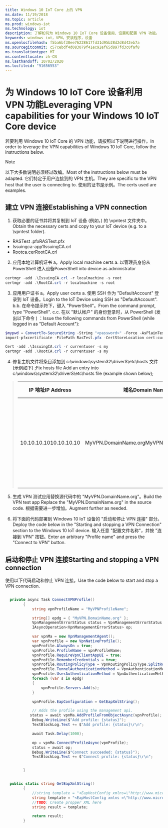 ```yaml
---
title: Windows 10 IoT Core 上的 VPN
ms.date: 11/19/2018
ms.topic: article
ms.prod: windows-iot
ms.technology: iot
description: 了解如何为 Windows 10 IoT Core 设备使用、设置和配置 VPN 功能。
keywords: windows iot，VPN，安装程序，设备
ms.openlocfilehash: f5ba6bf38ee76228617fd31d95b28d2d8d42eb7a
ms.sourcegitcommit: c57cebdf4d083079f41ec92ef65d897fd3c0faf8
ms.translationtype: MT
ms.contentlocale: zh-CN
ms.lasthandoff: 10/02/2020
ms.locfileid: "91656553"
---
```

# <a name="leveraging-vpn-capabilities-for-your-windows-10-iot-core-device"></a><span data-ttu-id="8de1c-104">为 Windows 10 IoT Core 设备利用 VPN 功能</span><span class="sxs-lookup"><span data-stu-id="8de1c-104">Leveraging VPN capabilities for your Windows 10 IoT Core device</span></span>

<span data-ttu-id="8de1c-105">若要利用 Windows 10 IoT Core 的 VPN 功能，请按照以下说明进行操作。</span><span class="sxs-lookup"><span data-stu-id="8de1c-105">In order to leverage the VPN capabilities of Windows 10 IoT Core, follow the instructions below.</span></span>

> [!NOTE]
> <span data-ttu-id="8de1c-106">以下大多数说明必须经过改编。</span><span class="sxs-lookup"><span data-stu-id="8de1c-106">Most of the instructions below must be adapted.</span></span> <span data-ttu-id="8de1c-107">它们特定于用户连接到的 VPN 主机。</span><span class="sxs-lookup"><span data-stu-id="8de1c-107">They are specific to the VPN host that the user is connecting to.</span></span> <span data-ttu-id="8de1c-108">使用的证书是示例。</span><span class="sxs-lookup"><span data-stu-id="8de1c-108">The certs used are examples.</span></span>

## <a name="establishing-a-vpn-connection"></a><span data-ttu-id="8de1c-109">建立 VPN 连接</span><span class="sxs-lookup"><span data-stu-id="8de1c-109">Establishing a VPN connection</span></span>

1. <span data-ttu-id="8de1c-110">获取必要的证书并将其复制到 IoT 设备 (例如，) 的 \vpntest 文件夹中。</span><span class="sxs-lookup"><span data-stu-id="8de1c-110">Obtain the necessary certs and copy to your IoT device (e.g. to a \vpntest folder).</span></span>

* <span data-ttu-id="8de1c-111">RASTest .pfx</span><span class="sxs-lookup"><span data-stu-id="8de1c-111">RASTest.pfx</span></span>
* <span data-ttu-id="8de1c-112">Issuingca-app1</span><span class="sxs-lookup"><span data-stu-id="8de1c-112">IssuingCA.crl</span></span>
* <span data-ttu-id="8de1c-113">Rootca.cer</span><span class="sxs-lookup"><span data-stu-id="8de1c-113">RootCA.crl</span></span>

2. <span data-ttu-id="8de1c-114">应用本地计算机证书 a。</span><span class="sxs-lookup"><span data-stu-id="8de1c-114">Apply local machine certs a.</span></span> <span data-ttu-id="8de1c-115">以管理员身份从 PowerShell 进入设备</span><span class="sxs-lookup"><span data-stu-id="8de1c-115">PowerShell into device as administrator</span></span>

```powershell
certmgr -add .\IssuingCA.crl -r localmachine -s root
certmgr -add .\RootCA.crl -r localmachine -s root
```

3. <span data-ttu-id="8de1c-116">应用用户证书 a。</span><span class="sxs-lookup"><span data-stu-id="8de1c-116">Apply user certs a.</span></span> <span data-ttu-id="8de1c-117">使用 SSH 作为 "DefaultAccount" 登录到 IoT 设备。</span><span class="sxs-lookup"><span data-stu-id="8de1c-117">Login to the IoT Device using SSH as "DefaultAccount".</span></span>
<span data-ttu-id="8de1c-118">b.</span><span class="sxs-lookup"><span data-stu-id="8de1c-118">b.</span></span> <span data-ttu-id="8de1c-119">在命令提示符下，键入 "PowerShell"。</span><span class="sxs-lookup"><span data-stu-id="8de1c-119">From the command prompt, type "PowerShell".</span></span>
<span data-ttu-id="8de1c-120">c.</span><span class="sxs-lookup"><span data-stu-id="8de1c-120">c.</span></span> <span data-ttu-id="8de1c-121">在以 "默认帐户" 的身份登录时，从 PowerShell (发出以下命令 ) ：</span><span class="sxs-lookup"><span data-stu-id="8de1c-121">Issue the following commands from PowerShell (while logged in as "Default Account"):</span></span>

```powershell
$mypwd = ConvertTo-SecureString -String "<password>" -Force -AsPlainText
import-pfxcertificate -FilePath RasTest.pfx -CertStoreLocation cert:currentUser\my -Password $mypwd

Cert -add .\IssuingCA.crl -r currentuser -s my
certmgr -add .\RootCA.crl -r currentuser -s my
```

4. <span data-ttu-id="8de1c-122">修复主机文件将条目添加到 c:\windows\system32\driverS\etc\hosts 文件 (示例如下) ;</span><span class="sxs-lookup"><span data-stu-id="8de1c-122">Fix hosts file Add an entry into c:\windows\system32\driverS\etc\hosts file (example shown below);</span></span>

> | <span data-ttu-id="8de1c-123">IP 地址</span><span class="sxs-lookup"><span data-stu-id="8de1c-123">IP Address</span></span> | <span data-ttu-id="8de1c-124">域名</span><span class="sxs-lookup"><span data-stu-id="8de1c-124">Domain Name</span></span> | <span data-ttu-id="8de1c-125">备注</span><span class="sxs-lookup"><span data-stu-id="8de1c-125">Note</span></span> |
> |----|----| ---|
> | <span data-ttu-id="8de1c-126">10.10.10.10</span><span class="sxs-lookup"><span data-stu-id="8de1c-126">10.10.10.10</span></span> | <span data-ttu-id="8de1c-127">MyVPN.DomainName.org</span><span class="sxs-lookup"><span data-stu-id="8de1c-127">MyVPN.DomainName.org</span></span> | <span data-ttu-id="8de1c-128">根据需要将替换为 IP 地址和域名</span><span class="sxs-lookup"><span data-stu-id="8de1c-128">Replace with IP address and domain name as needed</span></span> |

5. <span data-ttu-id="8de1c-129">生成 VPN 测试应用替换源代码中的 "MyVPN.DomainName.org"。</span><span class="sxs-lookup"><span data-stu-id="8de1c-129">Build the VPN test app Replace the "MyVPN.DomainName.org" in the source code.</span></span> <span data-ttu-id="8de1c-130">根据需要进一步增加。</span><span class="sxs-lookup"><span data-stu-id="8de1c-130">Augment further as needed.</span></span>

6. <span data-ttu-id="8de1c-131">将下面的代码部署到 Windows 10 IoT 设备的 "启动和停止 VPN 连接" 部分。</span><span class="sxs-lookup"><span data-stu-id="8de1c-131">Deploy the code below in the "Starting and stopping a VPN Connection" section to the Windows 10 IoT device.</span></span>
<span data-ttu-id="8de1c-132">输入任意 "配置文件名称"，并按 "连接到 VPN" 按钮。</span><span class="sxs-lookup"><span data-stu-id="8de1c-132">Enter an arbitrary "Profile name" and press the "Connect to VPN" button.</span></span>


## <a name="starting-and-stopping-a-vpn-connection"></a><span data-ttu-id="8de1c-133">启动和停止 VPN 连接</span><span class="sxs-lookup"><span data-stu-id="8de1c-133">Starting and stopping a VPN connection</span></span>

<span data-ttu-id="8de1c-134">使用以下代码启动和停止 VPN 连接。</span><span class="sxs-lookup"><span data-stu-id="8de1c-134">Use the code below to start and stop a VPN connection.</span></span>

```csharp

  private async Task ConnectVPNProfile()
        {
            string vpnProfileName = "MyVPNProfileName";

            string[] epdg = { "MyVPN.DomainName.org" };
            VpnManagementErrorStatus status = VpnManagementErrorStatus.Ok;
            IAsyncOperation<VpnManagementErrorStatus> op;

            var vpnMa = new VpnManagementAgent();
            var vpnProfile = new VpnNativeProfile();
            vpnProfile.AlwaysOn = true;
            vpnProfile.ProfileName = vpnProfileName;
            vpnProfile.RequireVpnClientAppUI = true;
            vpnProfile.RememberCredentials = true;
            vpnProfile.RoutingPolicyType = VpnRoutingPolicyType.SplitRouting;
            vpnProfile.TunnelAuthenticationMethod = VpnAuthenticationMethod.Eap;
            vpnProfile.UserAuthenticationMethod = VpnAuthenticationMethod.Eap;
            foreach (var s in epdg)
            {
                vpnProfile.Servers.Add(s);
            }

            vpnProfile.EapConfiguration = GetEapXmlString();

            // Adds the profile using the management api.
           status = await vpnMa.AddProfileFromObjectAsync(vpnProfile);
            Debug.WriteLine($"Add profile: {status}");
            TextBlockLog.Text += $"Add profile: {status}\r\n";

            await Task.Delay(1000);

            op = vpnMa.ConnectProfileAsync(vpnProfile);
            status = await op;
            Debug.WriteLine($"Connect succeeded: {status}");
            TextBlockLog.Text += $"Connect profile: {status}\r\n";


        }


  public static string GetEapXmlString()
        {
            //string template = "<EapHostConfig xmlns=\"http://www.microsoft.com/provisioning/EapHostConfig\"><EapMethod><Type xmlns=\"http://www.microsoft.com/provisioning/EapCommon\">25</Type><VendorId xmlns=\"http://www.microsoft.com/provisioning/EapCommon\">0</VendorId><VendorType xmlns=\"http://www.microsoft.com/provisioning/EapCommon\">0</VendorType><AuthorId xmlns=\"http://www.microsoft.com/provisioning/EapCommon\">0</AuthorId></EapMethod><Config xmlns=\"http://www.microsoft.com/provisioning/EapHostConfig\"><Eap xmlns=\"http://www.microsoft.com/provisioning/BaseEapConnectionPropertiesV1\"><Type>25</Type><EapType xmlns=\"http://www.microsoft.com/provisioning/MsPeapConnectionPropertiesV1\"><ServerValidation><DisableUserPromptForServerValidation>true</DisableUserPromptForServerValidation><ServerNames></ServerNames><TrustedRootCA>d2 d3 8e ba 60 ca a1 c1 20 55 a2 e1 c8 3b 15 ad 45 01 10 c2 </TrustedRootCA><TrustedRootCA>d1 76 97 cc 20 6e d2 6e 1a 51 f5 bb 96 e9 35 6d 6d 61 0b 74 </TrustedRootCA></ServerValidation><FastReconnect>true</FastReconnect><InnerEapOptional>false</InnerEapOptional><Eap xmlns=\"http://www.microsoft.com/provisioning/BaseEapConnectionPropertiesV1\"><Type>13</Type><EapType xmlns=\"http://www.microsoft.com/provisioning/EapTlsConnectionPropertiesV1\"><CredentialsSource><CertificateStore><SimpleCertSelection>true</SimpleCertSelection></CertificateStore></CredentialsSource><ServerValidation><DisableUserPromptForServerValidation>true</DisableUserPromptForServerValidation><ServerNames></ServerNames><TrustedRootCA>d2 d3 8e ba 60 ca a1 c1 20 55 a2 e1 c8 3b 15 ad 45 01 10 c2 </TrustedRootCA><TrustedRootCA>d1 76 97 cc 20 6e d2 6e 1a 51 f5 bb 96 e9 35 6d 6d 61 0b 74 </TrustedRootCA></ServerValidation><DifferentUsername>false</DifferentUsername><PerformServerValidation xmlns=\"http://www.microsoft.com/provisioning/EapTlsConnectionPropertiesV2\">true</PerformServerValidation><AcceptServerName xmlns=\"http://www.microsoft.com/provisioning/EapTlsConnectionPropertiesV2\">false</AcceptServerName><TLSExtensions xmlns=\"http://www.microsoft.com/provisioning/EapTlsConnectionPropertiesV2\"><FilteringInfo xmlns=\"http://www.microsoft.com/provisioning/EapTlsConnectionPropertiesV3\"><EKUMapping><EKUMap><EKUName>AAD Conditional Access</EKUName><EKUOID>1.3.6.1.4.1.311.87</EKUOID></EKUMap></EKUMapping><ClientAuthEKUList Enabled=\"true\"><EKUMapInList><EKUName>AAD Conditional Access</EKUName></EKUMapInList></ClientAuthEKUList></FilteringInfo></TLSExtensions></EapType></Eap><EnableQuarantineChecks>false</EnableQuarantineChecks><RequireCryptoBinding>true</RequireCryptoBinding><PeapExtensions><PerformServerValidation xmlns=\"http://www.microsoft.com/provisioning/MsPeapConnectionPropertiesV2\">true</PerformServerValidation><AcceptServerName xmlns=\"http://www.microsoft.com/provisioning/MsPeapConnectionPropertiesV2\">false</AcceptServerName></PeapExtensions></EapType></Eap></Config></EapHostConfig>";
            string template = "<EapHostConfig xmlns =\"http://www.microsoft.com/provisioning/EapHostConfig\"><EapMethod><Type xmlns=\"http://www.microsoft.com/provisioning/EapCommon\">13</Type><VendorId xmlns=\"http://www.microsoft.com/provisioning/EapCommon\">0</VendorId><VendorType xmlns=\"http://www.microsoft.com/provisioning/EapCommon\">0</VendorType><AuthorId xmlns=\"http://www.microsoft.com/provisioning/EapCommon\">0</AuthorId></EapMethod><Config xmlns=\"http://www.microsoft.com/provisioning/EapHostConfig\"><Eap xmlns=\"http://www.microsoft.com/provisioning/BaseEapConnectionPropertiesV1\"><Type>13</Type><EapType xmlns=\"http://www.microsoft.com/provisioning/EapTlsConnectionPropertiesV1\"><CredentialsSource><CertificateStore><SimpleCertSelection>true</SimpleCertSelection></CertificateStore></CredentialsSource><ServerValidation><DisableUserPromptForServerValidation>false</DisableUserPromptForServerValidation><ServerNames></ServerNames><TrustedRootCA>b6 ea bf ba 48 be 09 c9 50 4f c6 ea 9b f5 74 dc a9 01 56 62 </TrustedRootCA></ServerValidation><DifferentUsername>false</DifferentUsername><PerformServerValidation xmlns=\"http://www.microsoft.com/provisioning/EapTlsConnectionPropertiesV2\">false</PerformServerValidation><AcceptServerName xmlns=\"http://www.microsoft.com/provisioning/EapTlsConnectionPropertiesV2\">false</AcceptServerName><TLSExtensions xmlns=\"http://www.microsoft.com/provisioning/EapTlsConnectionPropertiesV2\"><FilteringInfo xmlns=\"http://www.microsoft.com/provisioning/EapTlsConnectionPropertiesV3\"><CAHashList Enabled=\"true\"><IssuerHash>b6 ea bf ba 48 be 09 c9 50 4f c6 ea 9b f5 74 dc a9 01 56 62 </IssuerHash></CAHashList></FilteringInfo></TLSExtensions></EapType></Eap></Config></EapHostConfig>";
            //TODO: Create propper XML here
            string result = template;

            return result;
        }
```
